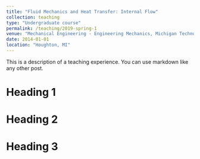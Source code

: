```yaml
---
title: "Fluid Mechanics and Heat Transfer: Internal Flow"
collection: teaching
type: "Undergraduate course"
permalink: /teaching/2019-spring-1
venue: "Mechanical Engineering - Engineering Mechanics, Michigan Technological University"
date: 2014-01-01
location: "Houghton, MI"
---
```


This is a description of a teaching experience. You can use markdown like any other post.

Heading 1
======

Heading 2
======

Heading 3
======
